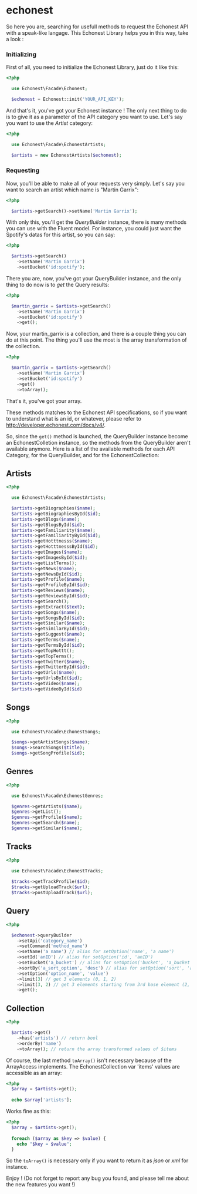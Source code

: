 # echonest

So here you are, searching for usefull methods to request the Echonest API with a speak-like langage.
This Echonest Library helps you in this way, take a look :

### Initializing
First of all, you need to initialize the Echonest Library, just do it like this:
```php
<?php

  use Echonest\Facade\Echonest;

  $echonest = Echonest::init('YOUR_API_KEY');
```

And that's it, you've got your Echonest instance ! The only next thing to do is to give it as a parameter of the API category you want to use. Let's say you want to use the _Artist_ category:

```php
<?php

  use Echonest\Facade\EchonestArtists;
  
  $artists = new EchonestArtists($echonest);
```

### Requesting

Now, you'll be able to make all of your requests very simply. Let's say you want to search an artist which name is "Martin Garrix":

```php
<?php

  $artists->getSearch()->setName('Martin Garrix');
```

With only this, you'll get the _QueryBuilder_ instance, there is many methods you can use with the Fluent model. For instance, you could just want the Spotify's datas for this artist, so you can say:
```php
<?php

  $artists->getSearch()
    ->setName('Martin Garrix')
    ->setBucket('id:spotify');
```

There you are, now, you've got your QueryBuilder instance, and the only thing to do now is to _get_ the Query results:
```php
<?php

  $martin_garrix = $artists->getSearch()
    ->setName('Martin Garrix')
    ->setBucket('id:spotify')
    ->get();
```

Now, your martin_garrix is a collection, and there is a couple thing you can do at this point. The thing you'll use the most is the array transformation of the collection.

```php
<?php

  $martin_garrix = $artists->getSearch()
    ->setName('Martin Garrix')
    ->setBucket('id:spotify')
    ->get()
    ->toArray();
```

That's it, you've got your array.

These methods matches to the Echonest API specifications, so if you want to understand what is an id, or whatever, please refer to http://developer.echonest.com/docs/v4/.

So, since the `get()` method is launched, the QueryBuilder instance become an EchonestColletion instance, so the methods from the QueryBuilder aren't available anymore. Here is a list of the available methods for each API Category, for the QueryBuilder, and for the EchonestCollection:

## Artists
```php
<?php

  use Echonest\Facade\EchonestArtists;

  $artists->getBiographies($name);
  $artists->getBiographiesById($id);
  $artists->getBlogs($name);
  $artists->getBlogsById($id);
  $artists->getFamiliarity($name);
  $artists->getFamiliarityById($id);
  $artists->getHotttnesss($name);
  $artists->getHotttnesssById($id);
  $artists->getImages($name);
  $artists->getImagesById($id);
  $artists->getListTerms();
  $artists->getNews($name);
  $artists->getNewsById($id);
  $artists->getProfile($name);
  $artists->getProfileById($id);
  $artists->getReviews($name);
  $artists->getReviewsById($id);
  $artists->getSearch();
  $artists->getExtract($text);
  $artists->getSongs($name);
  $artists->getSongsById($id);
  $artists->getSimilar($name);
  $artists->getSimilarById($id);
  $artists->getSuggest($name);
  $artists->getTerms($name);
  $artists->getTermsById($id);
  $artists->getTopHottt();
  $artists->getTopTerms();
  $artists->getTwitter($name);
  $artists->getTwitterById($id);
  $artists->getUrls($name);
  $artists->getUrlsById($id);
  $artists->getVideo($name);
  $artists->getVideoById($id)
```

## Songs

```php
<?php

  use Echonest\Facade\EchonestSongs;

  $songs->getArtistSongs($name);
  $songs->searchSongs($title);
  $songs->getSongProfile($id);
```

## Genres

```php
<?php

  use Echonest\Facade\EchonestGenres;

  $genres->getArtists($name);
  $genres->getList();
  $genres->getProfile($name);
  $genres->getSearch($name);
  $genres->getSimilar($name);
```

## Tracks

```php
<?php

  use Echonest\Facade\EchonestTracks;
  
  $tracks->getTrackProfile($id);
  $tracks->getUploadTrack($url);
  $tracks->postUploadTrack($url);
```

## Query

```php
<?php

  $echonest->queryBuilder
    ->setApi('category_name')
    ->setCommand('method_name')
    ->setName('a name') // alias for setOption('name', 'a name')
    ->setId('anID') // alias for setOption('id', 'anID')
    ->setBucket('a_bucket') // alias for setOption('bucket', 'a_bucket')
    ->sortBy('a_sort_option', 'desc') // alias for setOption('sort', 'a_sort_option-desc')
    ->setOption('option_name', 'value')
    ->limit(3) // get 3 elements (0, 1, 2)
    ->limit(3, 2) // get 3 elements starting from 3rd base element (2, 3, 4)
    ->get();
```

## Collection

```php
<?php

  $artists->get()
    ->has('artists') // return bool
    ->orderBy('name')
    ->toArray(); // return the array transformed values of $items
```

Of course, the last method `toArray()` isn't necessary because of the ArrayAccess implements. The EchonestCollection var 'items' values are accessible as an array:

```php
<?php
  $array = $artists->get();
  
  echo $array['artists'];
```

Works fine as this:
```php
<?php
  $array = $artists->get();
  
  foreach ($array as $key => $value) {
    echo "$key = $value";
  }
```

So the `toArray()` is necessary only if you want to return it as _json_ or _xml_ for instance.

Enjoy ! (Do not forget to report any bug you found, and please tell me about the new features you want !)
